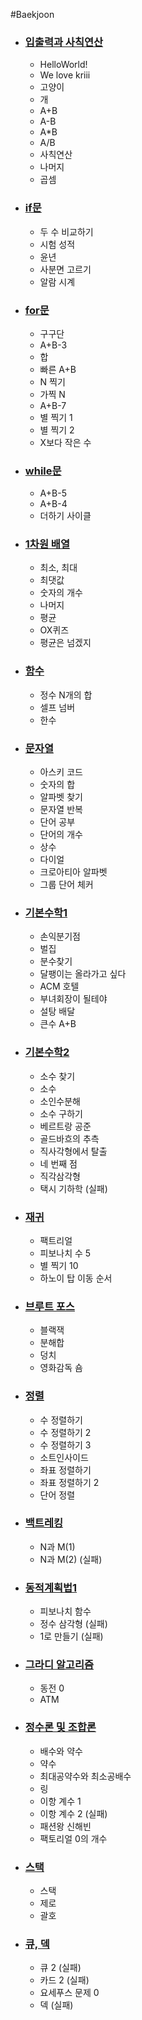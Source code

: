 #Baekjoon

- ### [입출력과 사칙연산]()
  - HelloWorld!
  - We love kriii
  - 고양이
  - 개
  - A+B
  - A-B
  - A*B
  - A/B 
  - 사칙연산
  - 나머지
  - 곱셈
    
- ### [if문]()
  - 두 수 비교하기
  - 시험 성적
  - 윤년
  - 사분면 고르기
  - 알람 시계  

- ### [for문]()
  - 구구단
  - A+B-3
  - 합
  - 빠른 A+B
  - N 찍기
  - 가찍 N
  - A+B-7
  - 별 찍기 1
  - 별 찍기 2
  - X보다 작은 수  

- ### [while문]()
  - A+B-5
  - A+B-4
  - 더하기 사이클

- ### [1차원 배열]()
  - 최소, 최대
  - 최댓값
  - 숫자의 개수
  - 나머지
  - 평균
  - OX퀴즈
  - 평균은 넘겠지  

- ### [함수]()
  - 정수 N개의 합
  - 셀프 넘버
  - 한수  

- ### [문자열]()
  - 아스키 코드
  - 숫자의 합
  - 알파벳 찾기
  - 문자열 반복
  - 단어 공부
  - 단어의 개수
  - 상수
  - 다이얼
  - 크로아티아 알파벳
  - 그룹 단어 체커  

- ### [기본수학1]()
  - 손익분기점
  - 벌집
  - 분수찾기
  - 달팽이는 올라가고 싶다
  - ACM 호텔
  - 부녀회장이 될테야
  - 설탕 배달
  - 큰수 A+B
    
- ### [기본수학2]()
  - 소수 찾기
  - 소수
  - 소인수분해
  - 소수 구하기
  - 베르트랑 공준
  - 골드바흐의 추측
  - 직사각형에서 탈출
  - 네 번째 점
  - 직각삼각형
  - 택시 기하학 (실패)  

- ### [재귀]()
  - 팩트리얼
  - 피보나치 수 5
  - 별 찍기 10  
  - 하노이 탑 이동 순서
    
- ### [브루트 포스]()
  - 블랙잭
  - 분해합
  - 덩치
  - 영화감독 숌
    
- ### [정렬]()
  - 수 정렬하기
  - 수 정렬하기 2
  - 수 정렬하기 3
  - 소트인사이드
  - 좌표 정렬하기
  - 좌표 정렬하기 2
  - 단어 정렬
    
- ### [백트레킹]()
  - N과 M(1)
  - N과 M(2) (실패) 

- ### [동적계획법1]()
  - 피보나치 함수
  - 정수 삼각형 (실패)
  - 1로 만들기 (실패)  

- ### [그라디 알고리즘]()
  - 동전 0
  - ATM
 
- ### [정수론 및 조합론]()
  - 배수와 약수
  - 약수
  - 최대공약수와 최소공배수
  - 링
  - 이항 계수 1
  - 이항 계수 2 (실패)
  - 패션왕 신해빈
  - 팩토리얼 0의 개수

- ### [스택]()
  - 스택
  - 제로
  - 괄호
    
- ### [큐, 덱]()
  - 큐 2 (실패)
  - 카드 2 (실패)
  - 요세푸스 문제 0  
  - 덱 (실패)  

